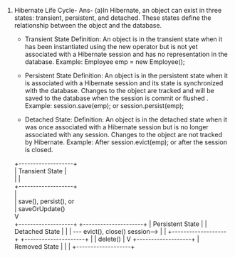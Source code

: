 1. Hibernate Life Cycle-
Ans- (a)In Hibernate, an object can exist in three states: transient, persistent, and detached. These states define the relationship between the object and the database.
      * Transient State
        Definition: An object is in the transient state when it has been instantiated using the new operator but is not yet associated with a Hibernate session and has no representation in the database.
           Example: Employee emp = new Employee();

     * Persistent State
      Definition: An object is in the persistent state when it is associated with a Hibernate session and its state is synchronized with the database.
                  Changes to the object are tracked and will be saved to the database when the session is commit or flushed .
       Example: session.save(emp); or session.persist(emp);
    
   * Detached State:
     Definition: An object is in the detached state when it was once associated with a Hibernate session but is no longer associated with any session. Changes to the object are not tracked by Hibernate.
     Example: After session.evict(emp); or after the session is closed.

   +-------------------+                      
   |  Transient State  |                       
   |                   |                                          
   +-------------------+                       
            |                                           
            | save(), persist(), or                     
            | saveOrUpdate()                            
            V                                           
   +-------------------+                                  +---------------------+
   |  Persistent State |                                  |  Detached State     |
   |                   | --- evict(), close() session-->  |                     |
   +-------------------+                                  +---------------------+
            |
            | delete()
            |
            V
   +-------------------+
   |  Removed State    |
   |                   |
   +-------------------+
